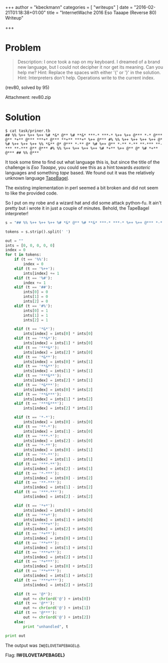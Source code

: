 +++
author = "kbeckmann"
categories = [ "writeups" ]
date = "2016-02-21T01:18:38+01:00"
title = "InternetWache 2016 Eso Taaape (Reverse 80) Writeup"

+++

# Problem

> Description: I once took a nap on my keyboard. I dreamed of a brand new language, but I could not decipher it nor get its meaning. Can you help me? Hint: Replace the spaces with either '{' or '}' in the solution. Hint: Interpreters don't help. Operations write to the current index.

(rev80, solved by 95)

Attachment: rev80.zip

# Solution

~~~
$ cat task/priner.tb
## %% %++ %++ %++ %# *&* @** %# **&* ***-* ***-* %++ %++ @*** *-* @*** @** *+** @*** ***+* @*** **+** ***+* %++ @*** #% %% %++ %++ %++ %++ @* %# %++ %++ %++ %% *&** @* @*** *-** @* %# %++ @** *-** *-** **-*** **-*** **-*** @** @*** #% %% %++ %++ %++ %++ %# *+** %++ @** @* %# *+** @*** ## %% @***
~~~

It took some time to find out what language this is, but since the title of the challenge is *Eso Taaape*, you could see this as a hint towards *esoteric* languages and something *tape* based. We found out it was the relatively unknown language  [TapeBagel](http://esolangs.org/wiki/TapeBagel).

The existing implementation in perl seemed a bit broken and did not seem to like the provided code.

So I put on my robe and a wizard hat and did some attack python-fu. It ain't pretty but i wrote it in just a couple of minutes. Behold, the TapeBagel interpreter!

~~~python
s = "## %% %++ %++ %++ %# *&* @** %# **&* ***-* ***-* %++ %++ @*** *-* @*** @** *+** @*** ***+* @*** **+** ***+* %++ @*** #% %% %++ %++ %++ %++ @* %# %++ %++ %++ %% *&** @* @*** *-** @* %# %++ @** *-** *-** **-*** **-*** **-*** @** @*** #% %% %++ %++ %++ %++ %# *+** %++ @** @* %# *+** @*** ## %% @*** "

tokens = s.strip().split(' ')

out = ""
ints = [0, 0, 0, 0, 0]
index = 0
for t in tokens:
    if (t == '%%'):
        index = 0
    elif (t == '%++'):
        ints[index] += 1
    elif (t == '%#'):
        index += 1
    elif (t == '##'):
        ints[0] = 0
        ints[1] = 0
        ints[2] = 0
    elif (t == '#%'):
        ints[0] = 1
        ints[1] = 1
        ints[2] = 1

    elif (t == '*&*'):
        ints[index] = ints[0] * ints[0]
    elif (t == '**&*'):
        ints[index] = ints[1] * ints[0]
    elif (t == '***&*'):
        ints[index] = ints[2] * ints[0]
    elif (t == '*&**'):
        ints[index] = ints[0] * ints[1]
    elif (t == '**&**'):
        ints[index] = ints[1] * ints[1]
    elif (t == '***&**'):
        ints[index] = ints[2] * ints[1]
    elif (t == '*&***'):
        ints[index] = ints[0] * ints[2]
    elif (t == '**&***'):
        ints[index] = ints[1] * ints[2]
    elif (t == '***&***'):
        ints[index] = ints[2] * ints[2]

    elif (t == '*-*'):
        ints[index] = ints[0] - ints[0]
    elif (t == '**-*'):
        ints[index] = ints[1] - ints[0]
    elif (t == '***-*'):
        ints[index] = ints[2] - ints[0]
    elif (t == '*-**'):
        ints[index] = ints[0] - ints[1]
    elif (t == '**-**'):
        ints[index] = ints[1] - ints[1]
    elif (t == '***-**'):
        ints[index] = ints[2] - ints[1]
    elif (t == '*-***'):
        ints[index] = ints[0] - ints[2]
    elif (t == '**-***'):
        ints[index] = ints[1] - ints[2]
    elif (t == '***-***'):
        ints[index] = ints[2] - ints[2]

    elif (t == '*+*'):
        ints[index] = ints[0] + ints[0]
    elif (t == '**+*'):
        ints[index] = ints[1] + ints[0]
    elif (t == '***+*'):
        ints[index] = ints[2] + ints[0]
    elif (t == '*+**'):
        ints[index] = ints[0] + ints[1]
    elif (t == '**+**'):
        ints[index] = ints[1] + ints[1]
    elif (t == '***+**'):
        ints[index] = ints[2] + ints[1]
    elif (t == '*+***'):
        ints[index] = ints[0] + ints[2]
    elif (t == '**+***'):
        ints[index] = ints[1] + ints[2]
    elif (t == '***+***'):
        ints[index] = ints[2] + ints[2]

    elif (t == '@*'):
        out += chr(ord('@') + ints[0])
    elif (t == '@**'):
        out += chr(ord('@') + ints[1])
    elif (t == '@***'):
        out += chr(ord('@') + ints[2])
    else:
        print "unhandled", t

print out

~~~

The output was `IW@ILOVETAPEBAGEL@`.

Flag: **IW{ILOVETAPEBAGEL}**
